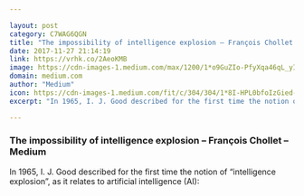 ```yaml
---

layout: post
category: C7WAG6QGN
title: "The impossibility of intelligence explosion – François Chollet – Medium"
date: 2017-11-27 21:14:19
link: https://vrhk.co/2AeoKMB
image: https://cdn-images-1.medium.com/max/1200/1*o9GuZIo-PfyXqa46qL_yIQ.png
domain: medium.com
author: "Medium"
icon: https://cdn-images-1.medium.com/fit/c/304/304/1*8I-HPL0bfoIzGied-dzOvA.png
excerpt: "In 1965, I. J. Good described for the first time the notion of “intelligence explosion”, as it relates to artificial intelligence (AI):"

---
```


### The impossibility of intelligence explosion – François Chollet – Medium

In 1965, I. J. Good described for the first time the notion of “intelligence explosion”, as it relates to artificial intelligence (AI):